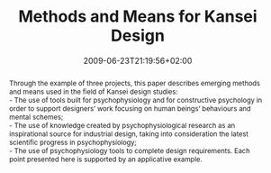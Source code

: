 ---
members: ["PLevy"]
slug: methods-and-means-for-kansei-design
title: "Methods and Means for Kansei Design"
layout: single
searchFilter: Publication
searchWeight: 8
publitype: inproceedings
subsection: conference
institution:
    heig: 1
    logo: Chiba
    short: 'Chiba U.'
    name: "Chiba University"
    web: "https://www.chiba-u.ac.jp/"
kasne: true
chaire: false
date: 2009-06-23T21:19:56+02:00
citation:
    authors:
        1: ["Levy", "Pierre", "P."]
        2: ["Yamanaka", "Toshimasa", "T."]
        3: ["Tomico", "Oscar", "O."]
    year: 2009
    title: "Methods and Means for Kansei Design"
    proceedings: "ErgoDesign2009"
    firstpage: "online"
    publisher: ["", "Lyon, France"]
reference: "Lévy, P., Yamanaka, T., & Tomico, O. (2009). Methods and Means for Kansei Design. ErgoDesign2009. Lyon, France."
abstract: "Through the example of three projects, this paper describes emerging methods and means used in the field of Kansei design studies:<br/>- The use of tools built for psychophysiology and for constructive psychology in order to support designers’ work focusing on human beings’ behaviours and mental schemes;<br/>- The use of knowledge created by psychophysiological research as an inspirational source for industrial design, taking into consideration the latest scientific progress in psychophysiology;<br/>- The use of psychophysiology tools to complete design requirements. Each point presented here is supported by an applicative example."
link:
    1: ["paper", "paper", "https://1drv.ms/b/s!AnQx_v88q65Qv4RoeEcFHgYowT5xPQ?e=XDHhI1"]
---
